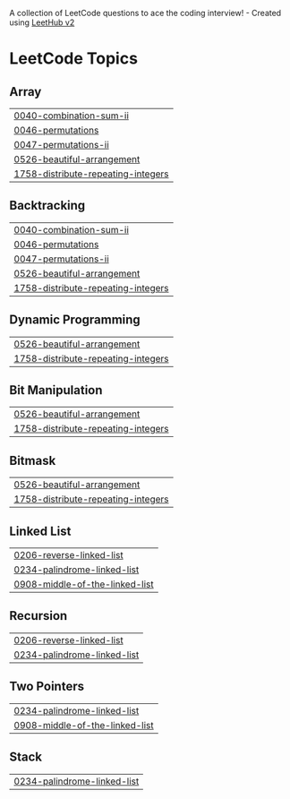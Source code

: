 A collection of LeetCode questions to ace the coding interview! - Created using [LeetHub v2](https://github.com/arunbhardwaj/LeetHub-2.0)

<!---LeetCode Topics Start-->
# LeetCode Topics
## Array
|  |
| ------- |
| [0040-combination-sum-ii](https://github.com/NaveedMalik91/Leet_Code/tree/master/0040-combination-sum-ii) |
| [0046-permutations](https://github.com/NaveedMalik91/Leet_Code/tree/master/0046-permutations) |
| [0047-permutations-ii](https://github.com/NaveedMalik91/Leet_Code/tree/master/0047-permutations-ii) |
| [0526-beautiful-arrangement](https://github.com/NaveedMalik91/Leet_Code/tree/master/0526-beautiful-arrangement) |
| [1758-distribute-repeating-integers](https://github.com/NaveedMalik91/Leet_Code/tree/master/1758-distribute-repeating-integers) |
## Backtracking
|  |
| ------- |
| [0040-combination-sum-ii](https://github.com/NaveedMalik91/Leet_Code/tree/master/0040-combination-sum-ii) |
| [0046-permutations](https://github.com/NaveedMalik91/Leet_Code/tree/master/0046-permutations) |
| [0047-permutations-ii](https://github.com/NaveedMalik91/Leet_Code/tree/master/0047-permutations-ii) |
| [0526-beautiful-arrangement](https://github.com/NaveedMalik91/Leet_Code/tree/master/0526-beautiful-arrangement) |
| [1758-distribute-repeating-integers](https://github.com/NaveedMalik91/Leet_Code/tree/master/1758-distribute-repeating-integers) |
## Dynamic Programming
|  |
| ------- |
| [0526-beautiful-arrangement](https://github.com/NaveedMalik91/Leet_Code/tree/master/0526-beautiful-arrangement) |
| [1758-distribute-repeating-integers](https://github.com/NaveedMalik91/Leet_Code/tree/master/1758-distribute-repeating-integers) |
## Bit Manipulation
|  |
| ------- |
| [0526-beautiful-arrangement](https://github.com/NaveedMalik91/Leet_Code/tree/master/0526-beautiful-arrangement) |
| [1758-distribute-repeating-integers](https://github.com/NaveedMalik91/Leet_Code/tree/master/1758-distribute-repeating-integers) |
## Bitmask
|  |
| ------- |
| [0526-beautiful-arrangement](https://github.com/NaveedMalik91/Leet_Code/tree/master/0526-beautiful-arrangement) |
| [1758-distribute-repeating-integers](https://github.com/NaveedMalik91/Leet_Code/tree/master/1758-distribute-repeating-integers) |
## Linked List
|  |
| ------- |
| [0206-reverse-linked-list](https://github.com/NaveedMalik91/Leet_Code/tree/master/0206-reverse-linked-list) |
| [0234-palindrome-linked-list](https://github.com/NaveedMalik91/Leet_Code/tree/master/0234-palindrome-linked-list) |
| [0908-middle-of-the-linked-list](https://github.com/NaveedMalik91/Leet_Code/tree/master/0908-middle-of-the-linked-list) |
## Recursion
|  |
| ------- |
| [0206-reverse-linked-list](https://github.com/NaveedMalik91/Leet_Code/tree/master/0206-reverse-linked-list) |
| [0234-palindrome-linked-list](https://github.com/NaveedMalik91/Leet_Code/tree/master/0234-palindrome-linked-list) |
## Two Pointers
|  |
| ------- |
| [0234-palindrome-linked-list](https://github.com/NaveedMalik91/Leet_Code/tree/master/0234-palindrome-linked-list) |
| [0908-middle-of-the-linked-list](https://github.com/NaveedMalik91/Leet_Code/tree/master/0908-middle-of-the-linked-list) |
## Stack
|  |
| ------- |
| [0234-palindrome-linked-list](https://github.com/NaveedMalik91/Leet_Code/tree/master/0234-palindrome-linked-list) |
<!---LeetCode Topics End-->